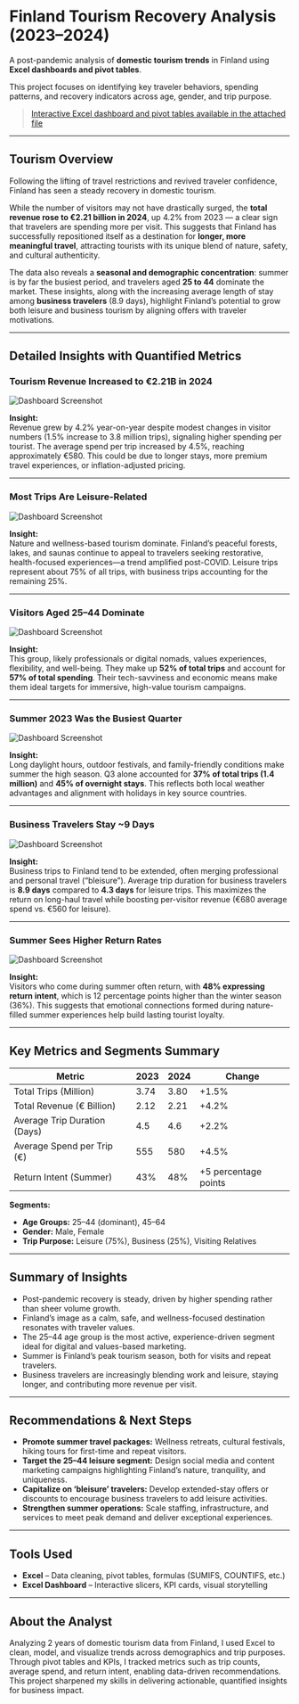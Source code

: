 # Finland Tourism Recovery Analysis (2023–2024)

A post-pandemic analysis of **domestic tourism trends** in Finland using **Excel dashboards and pivot tables**.  

This project focuses on identifying key traveler behaviors, spending patterns, and recovery indicators across age, gender, and trip purpose.

> [Interactive Excel dashboard and pivot tables available in the attached file](Finland's_Post-Pandemic_Tourism.xlsx)

---

## Tourism Overview

Following the lifting of travel restrictions and revived traveler confidence, Finland has seen a steady recovery in domestic tourism.  

While the number of visitors may not have drastically surged, the **total revenue rose to €2.21 billion in 2024**, up 4.2% from 2023 — a clear sign that travelers are spending more per visit. This suggests that Finland has successfully repositioned itself as a destination for **longer, more meaningful travel**, attracting tourists with its unique blend of nature, safety, and cultural authenticity.

The data also reveals a **seasonal and demographic concentration**: summer is by far the busiest period, and travelers aged **25 to 44** dominate the market. These insights, along with the increasing average length of stay among **business travelers** (8.9 days), highlight Finland’s potential to grow both leisure and business tourism by aligning offers with traveler motivations.

---

## Detailed Insights with Quantified Metrics

### Tourism Revenue Increased to €2.21B in 2024

![Dashboard Screenshot](Images/Revenue.png)

**Insight:**  
Revenue grew by 4.2% year-on-year despite modest changes in visitor numbers (1.5% increase to 3.8 million trips), signaling higher spending per tourist. The average spend per trip increased by 4.5%, reaching approximately €580. This could be due to longer stays, more premium travel experiences, or inflation-adjusted pricing.

---

### Most Trips Are Leisure-Related

![Dashboard Screenshot](Images/Purpose.png)

**Insight:**  
Nature and wellness-based tourism dominate. Finland’s peaceful forests, lakes, and saunas continue to appeal to travelers seeking restorative, health-focused experiences—a trend amplified post-COVID. Leisure trips represent about 75% of all trips, with business trips accounting for the remaining 25%.

---

### Visitors Aged 25–44 Dominate

![Dashboard Screenshot](Images/Age_Group.png)

**Insight:**  
This group, likely professionals or digital nomads, values experiences, flexibility, and well-being. They make up **52% of total trips** and account for **57% of total spending**. Their tech-savviness and economic means make them ideal targets for immersive, high-value tourism campaigns.

---

### Summer 2023 Was the Busiest Quarter

![Dashboard Screenshot](Images/Overnights.png)

**Insight:**  
Long daylight hours, outdoor festivals, and family-friendly conditions make summer the high season. Q3 alone accounted for **37% of total trips (1.4 million)** and **45% of overnight stays**. This reflects both local weather advantages and alignment with holidays in key source countries.

---

### Business Travelers Stay ~9 Days

![Dashboard Screenshot](Images/Duration.png)

**Insight:**  
Business trips to Finland tend to be extended, often merging professional and personal travel (“bleisure”). Average trip duration for business travelers is **8.9 days** compared to **4.3 days** for leisure trips. This maximizes the return on long-haul travel while boosting per-visitor revenue (€680 average spend vs. €560 for leisure).

---

### Summer Sees Higher Return Rates

![Dashboard Screenshot](Images/Return.png)

**Insight:**  
Visitors who come during summer often return, with **48% expressing return intent**, which is 12 percentage points higher than the winter season (36%). This suggests that emotional connections formed during nature-filled summer experiences help build lasting tourist loyalty.

---

## Key Metrics and Segments Summary

| Metric                 | 2023         | 2024         | Change        |
|------------------------|--------------|--------------|---------------|
| Total Trips (Million)   | 3.74         | 3.80         | +1.5%         |
| Total Revenue (€ Billion) | 2.12         | 2.21         | +4.2%         |
| Average Trip Duration (Days) | 4.5          | 4.6          | +2.2%         |
| Average Spend per Trip (€) | 555          | 580          | +4.5%         |
| Return Intent (Summer)  | 43%          | 48%          | +5 percentage points |

**Segments:**

- **Age Groups:** 25–44 (dominant), 45–64  
- **Gender:** Male, Female  
- **Trip Purpose:** Leisure (75%), Business (25%), Visiting Relatives  

---

## Summary of Insights

- Post-pandemic recovery is steady, driven by higher spending rather than sheer volume growth.  
- Finland’s image as a calm, safe, and wellness-focused destination resonates with traveler values.  
- The 25–44 age group is the most active, experience-driven segment ideal for digital and values-based marketing.  
- Summer is Finland’s peak tourism season, both for visits and repeat travelers.  
- Business travelers are increasingly blending work and leisure, staying longer, and contributing more revenue per visit.

---

## Recommendations & Next Steps

- **Promote summer travel packages:** Wellness retreats, cultural festivals, hiking tours for first-time and repeat visitors.  
- **Target the 25–44 leisure segment:** Design social media and content marketing campaigns highlighting Finland’s nature, tranquility, and uniqueness.  
- **Capitalize on ‘bleisure’ travelers:** Develop extended-stay offers or discounts to encourage business travelers to add leisure activities.  
- **Strengthen summer operations:** Scale staffing, infrastructure, and services to meet peak demand and deliver exceptional experiences.

---

## Tools Used

- **Excel** – Data cleaning, pivot tables, formulas (SUMIFS, COUNTIFS, etc.)  
- **Excel Dashboard** – Interactive slicers, KPI cards, visual storytelling  

---

## About the Analyst

Analyzing 2 years of domestic tourism data from Finland, I used Excel to clean, model, and visualize trends across demographics and trip purposes. Through pivot tables and KPIs, I tracked metrics such as trip counts, average spend, and return intent, enabling data-driven recommendations. This project sharpened my skills in delivering actionable, quantified insights for business impact.
